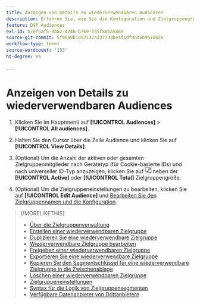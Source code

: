 ```yaml
---
title: Anzeigen von Details zu wiederverwendbaren Audiences
description: Erfahren Sie, wie Sie die Konfiguration und Zielgruppengröße für eine wiederverwendbare Zielgruppe anzeigen.
feature: DSP Audiences
exl-id: b7ef5af5-0b82-474b-b769-135f80ba5460
source-git-commit: 5f96a9b1097137a337733be4f1df9bd6b9670626
workflow-type: tm+mt
source-wordcount: '133'
ht-degree: 0%

---
```


# Anzeigen von Details zu wiederverwendbaren Audiences

1. Klicken Sie im Hauptmenü auf **[!UICONTROL Audiences]** > **[!UICONTROL All audiences]**.

1. Halten Sie den Cursor über die Zeile Audience und klicken Sie auf **[!UICONTROL View Details]**.

1. (Optional) Um die Anzahl der aktiven oder gesamten Zielgruppenmitglieder nach Gerätetyp (für Cookie-basierte IDs) und nach universeller ID-Typ anzuzeigen, klicken Sie auf ![Geräteaufschlüsselung](/help/dsp/assets/device-breakdown.png) neben der **[!UICONTROL Active]** oder **[!UICONTROL Total]** Zielgruppengröße.

1. (Optional) Um die Zielgruppeneinstellungen zu bearbeiten, klicken Sie auf **[!UICONTROL Edit Audience]** und [Bearbeiten Sie den Zielgruppennamen und die Konfiguration](reusable-audience-edit.md).

>[!MORELIKETHIS]
>
>* [Über die Zielgruppenverwaltung](audience-about.md)
>* [Erstellen einer wiederverwendbaren Zielgruppe](reusable-audience-create.md)
>* [Duplizieren Sie eine wiederverwendbare Zielgruppe](reusable-audience-duplicate.md)
>* [Wiederverwendbare Zielgruppe bearbeiten](reusable-audience-edit.md)
>* [Freigeben einer wiederverwendbaren Zielgruppe](reusable-audience-share.md)
>* [Exportieren Sie eine wiederverwendbare Zielgruppe](reusable-audience-export.md)
>* [Kopieren Sie den Segmentschlüssel für eine wiederverwendbare Zielgruppe in die Zwischenablage](reusable-audience-clipboard.md)
>* [Löschen einer wiederverwendbaren Zielgruppe](reusable-audience-delete.md)
>* [Zielgruppeneinstellungen](audience-settings.md)
>* [Syntax für die Logik von Zielgruppensegmenten](audience-segment-logic-syntax.md)
>* [Verfügbare Datenanbieter von Drittanbietern](third-party-data-providers.md)
